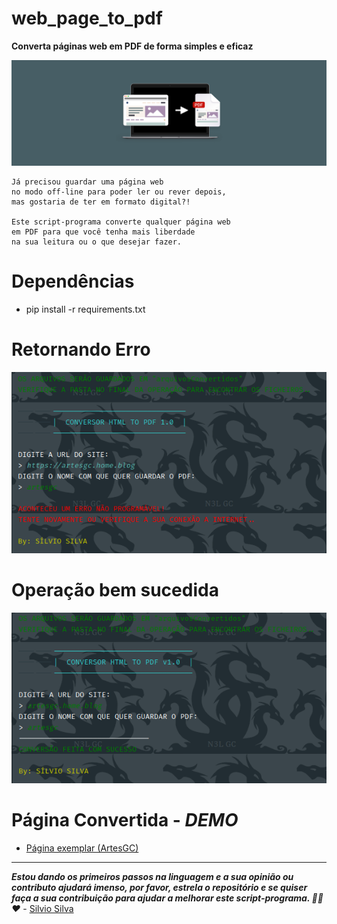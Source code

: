 # web_page_to_pdf
**Converta páginas web em PDF de forma simples e eficaz**

![](img/save-a-webpage-as-a-pdf-1920-646.png)

    Já precisou guardar uma página web
    no modo off-line para poder ler ou rever depois,
    mas gostaria de ter em formato digital?! 
    
    Este script-programa converte qualquer página web
    em PDF para que você tenha mais liberdade
    na sua leitura ou o que desejar fazer. 

# Dependências 

- pip install -r requirements.txt

# Retornando Erro

![](img/erro.png)

# Operação bem sucedida

![](img/bem_sucedido.png)

# Página Convertida - _DEMO_

- [Página exemplar (ArtesGC)](arquivosConvertidos-DEMO/artesgc.pdf)

---

**_Estou dando os primeiros passos na linguagem e a sua opinião ou contributo ajudará imenso, por favor, estrela o repositório e se quiser faça a sua contribuição para ajudar a melhorar este 
script-programa. 🙏🖖❤️_** - [Silvio Silva](https://github.com/silviooosilva)
